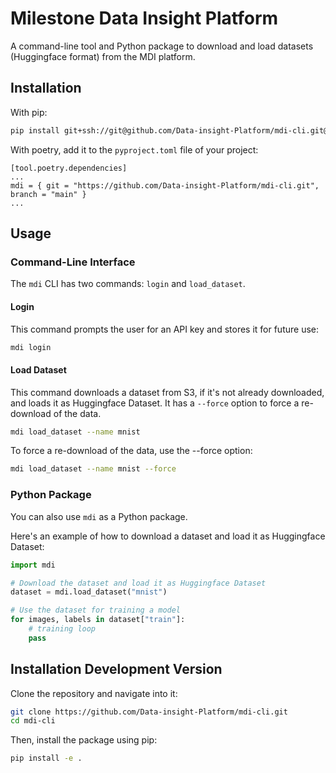 # Milestone Data Insight Platform

A command-line tool and Python package to download and load datasets (Huggingface format) from the MDI platform.

## Installation

With pip:

```bash
pip install git+ssh://git@github.com/Data-insight-Platform/mdi-cli.git@main
```

With poetry, add it to the `pyproject.toml` file of your project:

```
[tool.poetry.dependencies]
...
mdi = { git = "https://github.com/Data-insight-Platform/mdi-cli.git", branch = "main" }
...
```

## Usage
### Command-Line Interface

The `mdi` CLI has two commands: `login` and `load_dataset`.

#### Login

This command prompts the user for an API key and stores it for future use:

```bash
mdi login
```

#### Load Dataset

This command downloads a dataset from S3, if it's not already downloaded, and loads it as Huggingface Dataset. It has a `--force` option to force a re-download of the data.

```bash
mdi load_dataset --name mnist
```

To force a re-download of the data, use the --force option:

```bash
mdi load_dataset --name mnist --force
```

### Python Package

You can also use `mdi` as a Python package.

Here's an example of how to download a dataset and load it as Huggingface Dataset:

```python
import mdi

# Download the dataset and load it as Huggingface Dataset
dataset = mdi.load_dataset("mnist")

# Use the dataset for training a model
for images, labels in dataset["train"]:
    # training loop
    pass
```

## Installation Development Version

Clone the repository and navigate into it:

```bash
git clone https://github.com/Data-insight-Platform/mdi-cli.git
cd mdi-cli
```

Then, install the package using pip:

```bash
pip install -e .
```
